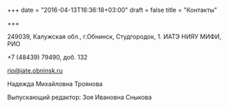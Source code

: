+++
date = "2016-04-13T16:36:18+03:00"
draft = false
title = "Контакты"

+++

<span class="glyphicon glyphicon-home" aria-hidden="true"></span> 249039, Калужская обл., г.Обнинск, Студгородок, 1. ИАТЭ НИЯУ МИФИ, РИО

<span class="glyphicon glyphicon-earphone" aria-hidden="true"></span> +7 (48439) 79490, доб. 132

<span class="glyphicon glyphicon-envelope" aria-hidden="true"></span> [rio@iate.obninsk.ru](mailto:rio@iate.obninsk.ru)

Надежда Михайловна Троянова

Выпускающий редактор: Зоя Ивановна Сныкова
